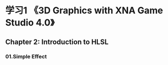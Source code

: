 # 学习1 《3D Graphics with XNA Game Studio 4.0》
## Chapter 2: Introduction to HLSL
### 01.Simple Effect
